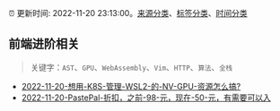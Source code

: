 :alarm_clock: 更新时间: 2022-11-20 23:13:00。[来源分类](../README.md)、[标签分类](../TAGS.md)、[时间分类](../TIMELINE.md)

## 前端进阶相关


> 关键字：`AST`、`GPU`、`WebAssembly`、`Vim`、`HTTP`、`算法`、`全栈`



- [2022-11-20-想用-K8S-管理-WSL2-的-NV-GPU-资源怎么搞?](https://www.v2ex.com/t/896683) 
- [2022-11-20-PastePal-折扣，之前-98-元，现在-50-元，有需要可以入](https://www.v2ex.com/t/896641) 